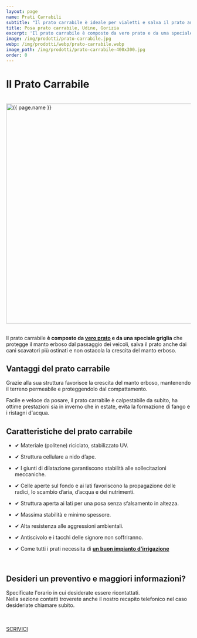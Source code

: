 ```yaml
---
layout: page
name: Prati Carrabili
subtitle: "Il prato carrabile è ideale per vialetti e salva il prato anche dai cani scavatori più ostinati."
title: Posa prato carrabile, Udine, Gorizia
excerpt: 'Il prato carrabile è composto da vero prato e da una speciale griglia che protegge il prato dal passaggio dei veicoli. Chiama ora per un preventivo gratuito!'
image: /img/prodotti/prato-carrabile.jpg
webp: /img/prodotti/webp/prato-carrabile.webp
image_path: /img/prodotti/prato-carrabile-400x300.jpg
order: 0
---
```

# Il Prato Carrabile

<br/>
<picture>
  <source srcset="{{ page.webp }}" type="image/webp">
  <source srcset="{{ page.image }}" type="image/jpeg">
  <img src="{{ page.image }}" width="800" height="600" alt="{{ page.name }}" title="{{ page.name }}"/>
</picture>
<br/><br/>

Il prato carrabile **è composto da [vero prato](/servizi/formazione-tappeto-erboso-e-rifacimento-prato/ "Potasiepe è specializzato nella formazione di tappeto erboso e prato di ogni genere.") e da una speciale griglia** che protegge il manto erboso dal passaggio dei veicoli, salva il prato anche dai cani scavatori più ostinati e non ostacola la crescita del manto erboso.

## Vantaggi del prato carrabile

Grazie alla sua struttura favorisce la crescita del manto erboso, mantenendo il terreno permeabile e proteggendolo dal compattamento.

Facile e veloce da posare, il prato carrabile è calpestabile da subito, ha ottime prestazioni sia in inverno che in estate, evita la formazione di fango e i ristagni d'acqua.

## Caratteristiche del prato carrabile

- &#10004; Materiale (politene) riciclato, stabilizzato UV.

- &#10004; Struttura cellulare a nido d’ape.

- &#10004; I giunti di dilatazione garantiscono stabilità alle sollecitazioni meccaniche.

- &#10004; Celle aperte sul fondo e ai lati favoriscono la propagazione delle radici, lo scambio d’aria, d’acqua e dei nutrimenti.

- &#10004; Struttura aperta ai lati per una posa senza sfalsamento in altezza.

- &#10004; Massima stabilità e minimo spessore.

- &#10004; Alta resistenza alle aggressioni ambientali.

- &#10004; Antiscivolo e i tacchi delle signore non soffriranno.

- &#10004; Come tutti i prati necessita di **[un buon impianto d'irrigazione](/prodotti/impianti-di-irrigazione/ "irrigazione giardino")**


<br/>
<div class="text-center">
  <h2>Desideri un preventivo e maggiori informazioni?</h2>

  <p>Specificate l'orario in cui desiderate essere ricontattati.<br/>
  Nella sezione contatti troverete anche il nostro recapito telefonico nel caso desideriate chiamare subito.</p>
<br/><br/>
  <a title="contatti" href="/contatti/" aria-label="contatti" class="button">SCRIVICI</a>
</div>
<br/><br/>

